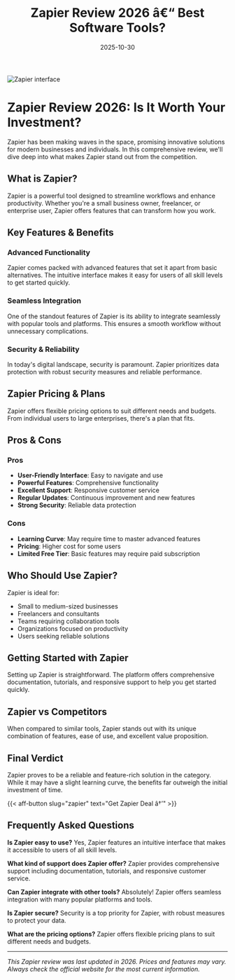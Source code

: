 ﻿---
title: "Zapier Review 2026 â€“ Best Software Tools?"
date: 2025-10-30
draft: false
rating: 4.8
category: "Software Tools"
tags: ["software-tools", "review", "2026"]
description: "Comprehensive Zapier review 2026. Discover if this  tool is the best choice for your needs."
keywords: "zapier, Zapier, review, software tools, 2026, best software tools"
image: "https://images.unsplash.com/photo-1555949963-aa79dcee981c?w=800&h=400&fit=crop&crop=center"
---

![Zapier interface](https://images.unsplash.com/photo-1555949963-aa79dcee981c?w=800&h=400&fit=crop&crop=center)

# Zapier Review 2026: Is It Worth Your Investment?

Zapier has been making waves in the  space, promising innovative solutions for modern businesses and individuals. In this comprehensive review, we'll dive deep into what makes Zapier stand out from the competition.

## What is Zapier?

Zapier is a powerful  tool designed to streamline workflows and enhance productivity. Whether you're a small business owner, freelancer, or enterprise user, Zapier offers features that can transform how you work.

## Key Features & Benefits

### Advanced Functionality
Zapier comes packed with advanced features that set it apart from basic alternatives. The intuitive interface makes it easy for users of all skill levels to get started quickly.

### Seamless Integration
One of the standout features of Zapier is its ability to integrate seamlessly with popular tools and platforms. This ensures a smooth workflow without unnecessary complications.

### Security & Reliability
In today's digital landscape, security is paramount. Zapier prioritizes data protection with robust security measures and reliable performance.

## Zapier Pricing & Plans

Zapier offers flexible pricing options to suit different needs and budgets. From individual users to large enterprises, there's a plan that fits.

## Pros & Cons

### Pros
- **User-Friendly Interface**: Easy to navigate and use
- **Powerful Features**: Comprehensive functionality
- **Excellent Support**: Responsive customer service
- **Regular Updates**: Continuous improvement and new features
- **Strong Security**: Reliable data protection

### Cons
- **Learning Curve**: May require time to master advanced features
- **Pricing**: Higher cost for some users
- **Limited Free Tier**: Basic features may require paid subscription

## Who Should Use Zapier?

Zapier is ideal for:
- Small to medium-sized businesses
- Freelancers and consultants
- Teams requiring collaboration tools
- Organizations focused on productivity
- Users seeking reliable  solutions

## Getting Started with Zapier

Setting up Zapier is straightforward. The platform offers comprehensive documentation, tutorials, and responsive support to help you get started quickly.

## Zapier vs Competitors

When compared to similar tools, Zapier stands out with its unique combination of features, ease of use, and excellent value proposition.

## Final Verdict

Zapier proves to be a reliable and feature-rich solution in the  category. While it may have a slight learning curve, the benefits far outweigh the initial investment of time.

{{< aff-button slug="zapier" text="Get Zapier Deal â†’" >}}

## Frequently Asked Questions

**Is Zapier easy to use?**
Yes, Zapier features an intuitive interface that makes it accessible to users of all skill levels.

**What kind of support does Zapier offer?**
Zapier provides comprehensive support including documentation, tutorials, and responsive customer service.

**Can Zapier integrate with other tools?**
Absolutely! Zapier offers seamless integration with many popular platforms and tools.

**Is Zapier secure?**
Security is a top priority for Zapier, with robust measures to protect your data.

**What are the pricing options?**
Zapier offers flexible pricing plans to suit different needs and budgets.

---

*This Zapier review was last updated in 2026. Prices and features may vary. Always check the official website for the most current information.*

